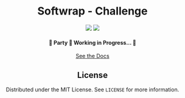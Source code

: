 <div>
  <h1 align="center">Softwrap - Challenge</h1>
  <div align="center">
    <img src="https://img.shields.io/github/issues/Guribeiro/softwrap-challenge?color=%230c0c0c&style=flat-square"/>
    <img src="https://img.shields.io/github/issues/Guribeiro/softwrap-challenge?color=%230c0c0c&style=flat-square" />
  </div>
</div>

<div align="center">
  <h4>
    🚧  Party 🚀 Working in Progress...  🚧
  </h4>

  <a href="https://www.notion.so/Party-8c62187a99884d13afbf3db583ec0eb7">See the Docs</a>
</div>

<!---


### 🛠 Technologies
- [Expo](https://expo.io/)
- [React](https://pt-br.reactjs.org/)
- [React Native](https://reactnative.dev/)
- [TypeScript](https://www.typescriptlang.org/)
- [Styled-Components](https://styled-components.com/)
- [Styled-Components](https://styled-components.com/)

## Installation

```sh
npm install
```

using yarn:

```sh
yarn install
```

## How to contribute
1. Fork the project.
2. Create a new branch with your changes: `git checkout -b my-feature`
3. Save your changes and create a commit message telling you what you did: `git commit -m" feature: My new feature "`
4. Submit your changes: `git push origin my-feature`

--->

<div align="center">
  <h2>License</h2>

Distributed under the MIT License. See `LICENSE` for more information.
</div>
